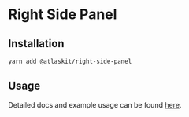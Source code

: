 # Right Side Panel

## Installation

```sh
yarn add @atlaskit/right-side-panel
```

## Usage

Detailed docs and example usage can be found [here](https://atlaskit.atlassian.com/packages/core/right-side-panel).
